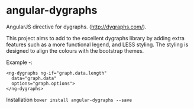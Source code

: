 angular-dygraphs
================

AngularJS directive for dygraphs. (http://dygraphs.com/).

This project aims to add to the excellent dygraphs library by adding extra features such as a more functional legend, and LESS styling. 
The styling is designed to align the colours with the bootstrap themes.

Example -:

```
<ng-dygraphs ng-if="graph.data.length"
  data="graph.data"
  options="graph.options">
</ng-dygraphs>
```

Installation
``
  bower install angular-dygraphs --save
``
